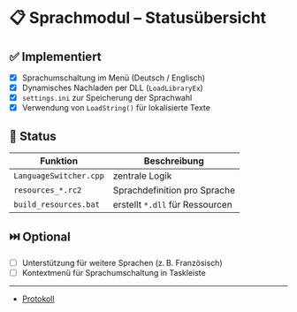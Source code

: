 # 📋 Sprachmodul – Statusübersicht

## ✅ Implementiert

- [x] Sprachumschaltung im Menü (Deutsch / Englisch)
- [x] Dynamisches Nachladen per DLL (`LoadLibraryEx`)
- [x] `settings.ini` zur Speicherung der Sprachwahl
- [x] Verwendung von `LoadString()` für lokalisierte Texte

## 🔄 Status

| Funktion                 | Beschreibung                     |
|--------------------------|----------------------------------|
| `LanguageSwitcher.cpp`   | zentrale Logik                   |
| `resources_*.rc2`        | Sprachdefinition pro Sprache     |
| `build_resources.bat`    | erstellt `*.dll` für Ressourcen  |

## ⏭️ Optional

- [ ] Unterstützung für weitere Sprachen (z. B. Französisch)
- [ ] Kontextmenü für Sprachumschaltung in Taskleiste

---

- [Protokoll](https://github.com/paule32/TerminalServer/wiki/SprachVerwaltung.md)

